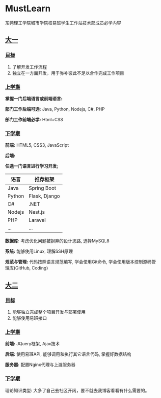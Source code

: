 # MustLearn

东莞理工学院城市学院校易班学生工作站技术部成员必学内容

## [大一](#大一)

### [目标](#目标)

1. 了解开发工作流程
2. 独立在一方面开发，用于弥补彼此不足以合作完成工作项目

### [上学期](#上学期)

**掌握一门后端语言或前端语言:**

**部门工作后端可选:** Java, Python, Nodejs, C#, PHP

**部门工作前端必学:** Html+CSS

### [下学期](#下学期)

**前端:** HTML5, CSS3, JavaScript

**后端:**

**任选一门语言进行学习开发;**

| 语言 | 推荐框架 |
| --- | --- |
| Java | Spring Boot |
| Python | Flask, Django |
| C# | .NET |
| Nodejs | Nest.js |
| PHP | Laravel |
| ... | ... |

**数据库:** 考虑优化问题被摒弃的设计思路, 选择MySQL8

**系统:** 能够使用Linux, 理解SSH原理

**规范与管理:** 代码按照语言规范编写, 学会使用Git命令, 学会使用版本控制源码管理库(GitHub, Coding)

## [大二](#大二)

### [目标](#目标)

1. 能够独立完成整个项目开发与部署使用
2. 能够使用易班接口

### [上学期](#上学期)

**前端:** JQuery框架, Ajax技术

**后端:** 使用易班API, 能够调用和执行其它语言代码, 掌握好数据结构

**服务器:** 配置Nginx代理与上游服务器

### [下学期](#下学期)

理论知识类型: 大多了自己去社区开阔，要不就去我博客看看有什么需要的。
